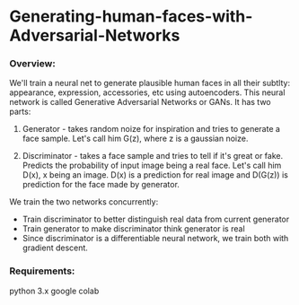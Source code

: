 # Generating-human-faces-with-Adversarial-Networks

### Overview:
We'll train a neural net to generate plausible human faces in all their subtlty: appearance, expression, accessories, etc using autoencoders. This neural network is called Generative Adversarial Networks or GANs.
It has two parts:
 1. Generator - takes random noize for inspiration and tries to generate a face sample. Let's call him G(z), where z is a gaussian noize.

 2. Discriminator - takes a face sample and tries to tell if it's great or fake. Predicts the probability of input image being a real face. Let's call him D(x), x being an image.
D(x) is a prediction for real image and D(G(z)) is prediction for the face made by generator.

We train the two networks concurrently:
- Train discriminator to better distinguish real data from current generator
- Train generator to make discriminator think generator is real
- Since discriminator is a differentiable neural network, we train both with gradient descent.


### Requirements:
python 3.x
google colab
